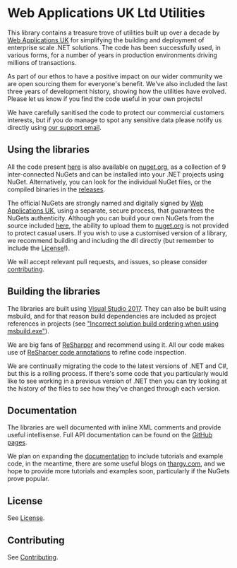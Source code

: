 Web Applications UK Ltd Utilities
=================================

This library contains a treasure trove of utilities built up over a decade by [Web Applications UK](http://www.webappuk.com) for simplifying the building and deployment of enterprise scale .NET solutions.  The code has been successfully used, in various forms, for a number of years in production environments driving millions of transactions.

As part of our ethos to have a positive impact on our wider community we are open sourcing them for everyone's benefit.  We've also included the last three years of development history, showing how the utilities have evolved.  Please let us know if you find the code useful in your own projects!

We have carefully sanitised the code to protect our commercial customers interests, but if you do manage to spot any sensitive data please notify us directly using [our support email](support@webappuk.com).

Using the libraries
-------------------

All the code present [here](https://github.com/webappsuk/CoreLibraries) is also available on [nuget.org](https://www.nuget.org/profiles/WebApplicationsUK), as a collection of 9 inter-connected NuGets and can be installed into your .NET projects using NuGet.  Alternatively, you can look for the individual NuGet files, or the compiled binaries in the [releases](https://github.com/webappsuk/CoreLibraries/releases).

The official NuGets are strongly named and digitally signed by [Web Applications UK](http://www.webappuk.com), using a separate, secure process, that guarantees the NuGets authenticity.  Although you can build your own NuGets from the source included [here](https://github.com/webappsuk/CoreLibraries), the ability to upload them to [nuget.org](https://www.nuget.org/profiles/WebApplicationsUK) is not provided to protect casual users.  If you wish to use a customised version of a library, we recommend building and including the dll directly (but remember to include the [License](license.md)!).

We will accept relevant pull requests, and issues, so please consider [contributing](CONTRIBUTING.md).

Building the libraries
----------------------

The libraries are built using [Visual Studio 2017](https://www.visualstudio.com/downloads/).  They can also be built using msbuild, and for that reason build dependencies are included as project references in projects (see ["Incorrect solution build ordering when using msbuild.exe"](http://blogs.msdn.com/b/visualstudio/archive/2010/12/21/incorrect-solution-build-ordering-when-using-msbuild-exe.aspx)).

We are big fans of [ReSharper](https://www.jetbrains.com/resharper/download/) and recommend using it.  All our code makes use of [ReSharper code annotations](https://www.jetbrains.com/resharper/help/Code_Analysis__Code_Annotations.html) to refine code inspection. 

We are continually migrating the code to the latest versions of .NET and C#, but this is a rolling process.  If there's some code that you particularly would like to see working in a previous version of .NET then you can try looking at the history of the files to see how they've changed through each version.

Documentation
-------------

The libraries are well documented with inline XML comments and provide useful intellisense.  Full API documentation can be found on the [GitHub pages](http://webappsuk.github.io/CoreLibraries/).

We plan on expanding the [documentation](http://webappsuk.github.io/CoreLibraries/) to include tutorials and example code, in the meantime, there are some useful blogs on [thargy.com](http://thargy.com/category/dev/csharp/), and we hope to provide more tutorials and examples soon, particularly if the NuGets prove popular.

License
-------

See [License](license.md).

Contributing
------------

See [Contributing](CONTRIBUTING.md).
